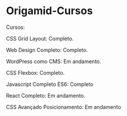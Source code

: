 # Origamid-Cursos

Cursos:

CSS Grid Layout: Completo.

Web Design Completo: Completo.

WordPress como CMS: Em andamento.

CSS Flexbox: Completo.

Javascript Completo ES6: Completo

React Completo: Em andamento.

CSS Avançado Posicionamento: Em andamento
